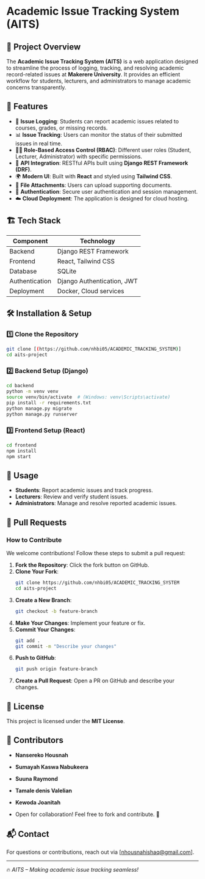 # Academic Issue Tracking System (AITS)

## 📌 Project Overview
The **Academic Issue Tracking System (AITS)** is a web application designed to streamline the process of logging, tracking, and resolving academic record-related issues at **Makerere University**. It provides an efficient workflow for students, lecturers, and administrators to manage academic concerns transparently.

## 🚀 Features
- 📝 **Issue Logging**: Students can report academic issues related to courses, grades, or missing records.
- 📊 **Issue Tracking**: Users can monitor the status of their submitted issues in real time.
- 👩‍🏫 **Role-Based Access Control (RBAC)**: Different user roles (Student, Lecturer, Administrator) with specific permissions.
- 🔄 **API Integration**: RESTful APIs built using **Django REST Framework (DRF)**.
- 🌍 **Modern UI**: Built with **React** and styled using **Tailwind CSS**.
- 📂 **File Attachments**: Users can upload supporting documents.
- 🔐 **Authentication**: Secure user authentication and session management.
- ☁️ **Cloud Deployment**: The application is designed for cloud hosting.

## 🏗️ Tech Stack
| Component       | Technology  |
|---------------|------------|
| Backend       | Django REST Framework |
| Frontend      | React, Tailwind CSS |
| Database      | SQLite |
| Authentication | Django Authentication, JWT |
| Deployment    | Docker, Cloud services |

## 🛠️ Installation & Setup
### 1️⃣ Clone the Repository
```sh
git clone [(https://github.com/nhbi05/ACADEMIC_TRACKING_SYSTEM)]
cd aits-project
```
### 2️⃣ Backend Setup (Django)
```sh
cd backend
python -m venv venv
source venv/bin/activate  # (Windows: venv\Scripts\activate)
pip install -r requirements.txt
python manage.py migrate
python manage.py runserver
```

### 3️⃣ Frontend Setup (React)
```sh
cd frontend
npm install
npm start
```

## 🎯 Usage
- **Students**: Report academic issues and track progress.
- **Lecturers**: Review and verify student issues.
- **Administrators**: Manage and resolve reported academic issues.

## 🔄 Pull Requests
### How to Contribute
We welcome contributions! Follow these steps to submit a pull request:

1. **Fork the Repository**: Click the fork button on GitHub.
2. **Clone Your Fork**: 
   ```sh
   git clone https://github.com/nhbi05/ACADEMIC_TRACKING_SYSTEM
   cd aits-project
   ```
3. **Create a New Branch**: 
   ```sh
   git checkout -b feature-branch
   ```
4. **Make Your Changes**: Implement your feature or fix.
5. **Commit Your Changes**: 
   ```sh
   git add .
   git commit -m "Describe your changes"
   ```
6. **Push to GitHub**: 
   ```sh
   git push origin feature-branch
   ```
7. **Create a Pull Request**: Open a PR on GitHub and describe your changes.

## 📜 License
This project is licensed under the **MIT License**.

## 🤝 Contributors
- **Nansereko Housnah** 
- **Sumayah Kaswa Nabukeera**
- **Suuna Raymond**
- **Tamale denis Valelian**
- **Kewoda Joanitah**


- Open for collaboration! Feel free to fork and contribute. 🚀

## 📬 Contact
For questions or contributions, reach out via [nhousnahishaq@gmail.com].

---
🔥 *AITS – Making academic issue tracking seamless!*


